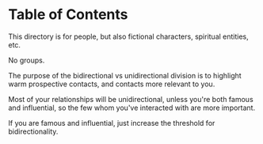
# Table of Contents



This directory is for people, but also fictional characters, spiritual entities, etc.

No groups.

The purpose of the bidirectional vs unidirectional division is to highlight warm prospective contacts, and contacts more relevant to you.

Most of your relationships will be unidirectional, unless you're both famous and influential, so the few whom you've interacted with are more important.

If you are famous and influential, just increase the threshold for bidirectionality.

